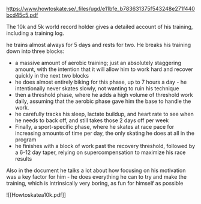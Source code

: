 https://www.howtoskate.se/_files/ugd/e11bfe_b783631375f543248e271f440bcd45c5.pdf

The 10k and 5k world record holder gives a detailed account of his training, including a training log.

he trains almost always for 5 days and rests for two. He breaks his training down into three blocks:  

-   a massive amount of aerobic training; just an absolutely staggering amount, with the intention that it will allow him to work hard and recover quickly in the next two blocks
-   he does almost entirely biking for this phase, up to 7 hours a day - he intentionally never skates slowly, not wanting to ruin his technique
-   then a threshold phase, where he adds a high volume of threshold work daily, assuming that the aerobic phase gave him the base to handle the work.
-   he carefully tracks his sleep, lactate buildup, and heart rate to see when he needs to back off, and still takes those 2 days off per week
-   Finally, a sport-specific phase, where he skates at race pace for increasing amounts of time per day, the only skating he does at all in the program
-   he finishes with a block of work past the recovery threshold, followed by a 6-12 day taper, relying on supercompensation to maximize his race results

Also in the document he talks a lot about how focusing on his motivation was a key factor for him - he does everything he can to try and make the training, which is intrinsically very boring, as fun for himself as possible


![[Howtoskatea10k.pdf]]